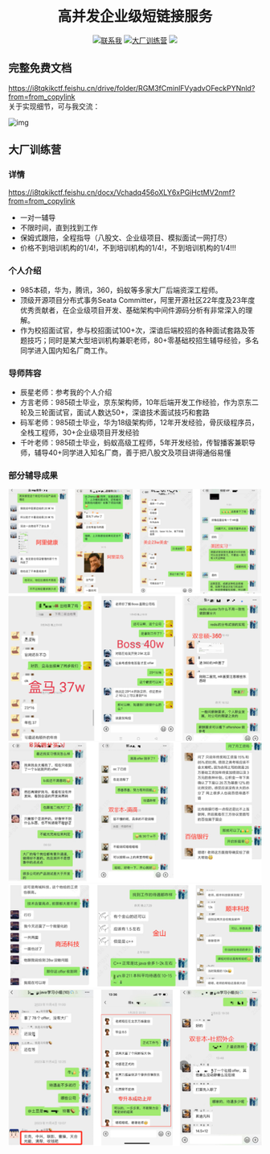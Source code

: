 <h1 align="center">高并发企业级短链接服务</h1>
<p align="center">
    <a href="http://121.37.44.160:8080/i/2024/07/12/st93sv.png"><img src="https://img.shields.io/badge/WeChat-%E8%81%94%E7%B3%BB%E6%88%91-blue" alt="联系我"></a>
<a href="http://121.37.44.160:8080/i/2024/07/12/svnpyf.jpg"><img src="https://img.shields.io/badge/%E5%85%AC%E4%BC%97%E5%8F%B7-%E7%A8%8B%E5%BA%8F%E5%91%98%E8%BE%B0%E6%98%9F-green" alt="大厂训练营"></a>
  <a href="https://i8tqkikctf.feishu.cn/docx/Vchadq456oXLY6xPGiHctMV2nmf?from=from_copylink"><img src="https://img.shields.io/badge/%E5%A4%A7%E5%8E%82%E8%AE%AD%E7%BB%83%E8%90%A5-%E7%82%B9%E5%87%BB%E4%BA%86%E8%A7%A3-green"></a>
        </p>

## 完整免费文档
https://i8tqkikctf.feishu.cn/drive/folder/RGM3fCminlFVyadvOFeckPYNnld?from=from_copylink  
关于实现细节，可与我交流：  

![img](https://gitcode.net/rlyhaha/im/-/raw/master/wei.jpg.png?inline=false)
## 大厂训练营
### 详情
https://i8tqkikctf.feishu.cn/docx/Vchadq456oXLY6xPGiHctMV2nmf?from=from_copylink

- 一对一辅导
- 不限时间，直到找到工作
- 保姆式跟陪，全程指导（八股文、企业级项目、模拟面试一网打尽）
- 价格不到培训机构的1/4!，不到培训机构的1/4!，不到培训机构的1/4!!!
### 个人介绍
- 985本硕，华为，腾讯，360，蚂蚁等多家大厂后端资深工程师。
- 顶级开源项目分布式事务Seata Committer，阿里开源社区22年度及23年度优秀贡献者，在企业级项目开发、基础架构中间件源码分析有非常深入的理解。
- 作为校招面试官，参与校招面试100+次，深谙后端校招的各种面试套路及答题技巧；同时是某大型培训机构兼职老师，80+零基础校招生辅导经验，多名同学进入国内知名厂商工作。

### 导师阵容
- 辰星老师：参考我的个人介绍
- 方言老师：985硕士毕业，京东架构师，10年后端开发工作经验，作为京东二轮及三轮面试官，面试人数达50+，深谙技术面试技巧和套路
- 码军老师：985硕士毕业，华为18级架构师，12年开发经验，骨灰级程序员，全栈工程师，30+企业级项目开发经验
- 千叶老师：985硕士毕业，蚂蚁高级工程师，5年开发经验，传智播客兼职导师，辅导40+同学进入知名厂商，善于把八股文及项目讲得通俗易懂

### 部分辅导成果
![img](https://github.com/renliangyu857/short_url/raw/main/img/%E6%A1%88%E4%BE%8B1.png)  
![img](https://raw.githubusercontent.com/renliangyu857/short_url/main/img/%E6%A1%88%E4%BE%8B2.png)
![img](https://github.com/renliangyu857/short_url/raw/main/img/%E6%A1%88%E4%BE%8B3.png)
![img](https://raw.githubusercontent.com/renliangyu857/short_url/main/img/%E6%A1%88%E4%BE%8B4.png)
![img](https://raw.githubusercontent.com/renliangyu857/short_url/main/img/%E6%A1%88%E4%BE%8B5.png)

